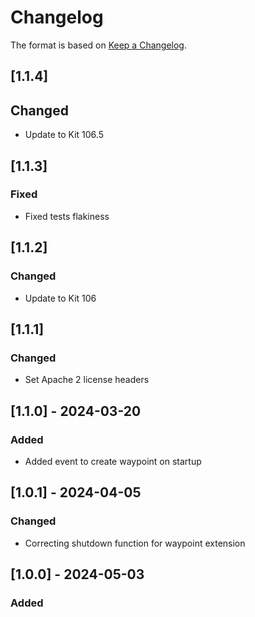# Changelog
The format is based on [Keep a Changelog](https://keepachangelog.com/en/1.0.0/).

## [1.1.4]
## Changed
- Update to Kit 106.5

## [1.1.3]
### Fixed
- Fixed tests flakiness

## [1.1.2]
### Changed
- Update to Kit 106

## [1.1.1]
### Changed
- Set Apache 2 license headers

## [1.1.0] - 2024-03-20
### Added
- Added event to create waypoint on startup

## [1.0.1] - 2024-04-05
### Changed
- Correcting shutdown function for waypoint extension

## [1.0.0] - 2024-05-03
### Added
